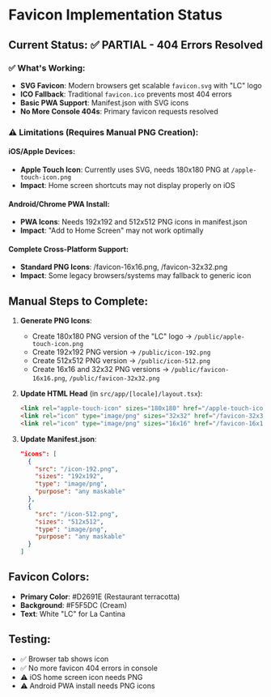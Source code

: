 # Favicon Implementation Status

## Current Status: ✅ PARTIAL - 404 Errors Resolved

### ✅ What's Working:
- **SVG Favicon**: Modern browsers get scalable `favicon.svg` with "LC" logo
- **ICO Fallback**: Traditional `favicon.ico` prevents most 404 errors
- **Basic PWA Support**: Manifest.json with SVG icons
- **No More Console 404s**: Primary favicon requests resolved

### ⚠️ Limitations (Requires Manual PNG Creation):

#### iOS/Apple Devices:
- **Apple Touch Icon**: Currently uses SVG, needs 180x180 PNG at `/apple-touch-icon.png`
- **Impact**: Home screen shortcuts may not display properly on iOS

#### Android/Chrome PWA Install:
- **PWA Icons**: Needs 192x192 and 512x512 PNG icons in manifest.json
- **Impact**: "Add to Home Screen" may not work optimally

#### Complete Cross-Platform Support:
- **Standard PNG Icons**: /favicon-16x16.png, /favicon-32x32.png
- **Impact**: Some legacy browsers/systems may fallback to generic icon

## Manual Steps to Complete:

1. **Generate PNG Icons**:
   - Create 180x180 PNG version of the "LC" logo → `/public/apple-touch-icon.png`
   - Create 192x192 PNG version → `/public/icon-192.png` 
   - Create 512x512 PNG version → `/public/icon-512.png`
   - Create 16x16 and 32x32 PNG versions → `/public/favicon-16x16.png`, `/public/favicon-32x32.png`

2. **Update HTML Head** (in `src/app/[locale]/layout.tsx`):
   ```html
   <link rel="apple-touch-icon" sizes="180x180" href="/apple-touch-icon.png" />
   <link rel="icon" type="image/png" sizes="32x32" href="/favicon-32x32.png" />
   <link rel="icon" type="image/png" sizes="16x16" href="/favicon-16x16.png" />
   ```

3. **Update Manifest.json**:
   ```json
   "icons": [
     {
       "src": "/icon-192.png",
       "sizes": "192x192",
       "type": "image/png",
       "purpose": "any maskable"
     },
     {
       "src": "/icon-512.png", 
       "sizes": "512x512",
       "type": "image/png",
       "purpose": "any maskable"
     }
   ]
   ```

## Favicon Colors:
- **Primary Color**: #D2691E (Restaurant terracotta)
- **Background**: #F5F5DC (Cream)
- **Text**: White "LC" for La Cantina

## Testing:
- ✅ Browser tab shows icon
- ✅ No more favicon 404 errors in console
- ⚠️ iOS home screen icon needs PNG
- ⚠️ Android PWA install needs PNG icons